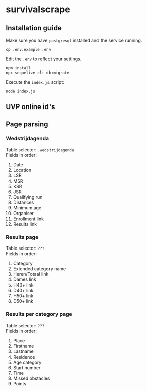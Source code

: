# survivalscrape

## Installation guide
Make sure you have `postgresql` installed and the service running.

```
cp .env.example .env
```
Edit the `.env` to reflect your settings.

```
npm install
npx sequelize-cli db:migrate
```

Execute the `index.js` script:
```
node index.js
```

## UVP online id's



## Page parsing
### Wedstrijdagenda
Table selector: `.wedstrijdagenda`\
Fields in order:
1. Date
2. Location
3. LSR
4. MSR
5. KSR
6. JSR
7. Qualifying run
8. Distances
9. Minimum age
10. Organiser
11. Enrollment link
12. Results link

### Results page
Table selector: `???`\
Fields in order:
1. Category
2. Extended category name
3. Heren/Totaal link
4. Dames link
5. H40+ link
6. D40+ link
7. H50+ link
8. D50+ link

### Results per category page
Table selector: `???`\
Fields in order:
1. Place
2. Firstname
3. Lastname
4. Residence
5. Age category
6. Start number
7. Time
8. Missed obstacles
9. Points